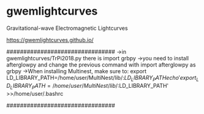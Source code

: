 # gwemlightcurves
Gravitational-wave Electromagnetic Lightcurves

https://gwemlightcurves.github.io/


################################
->in gwemlightcurves/TrPi2018.py there is 
import grbpy
->you need to install afterglowpy and change the previous command with 
import afterglowpy as grbpy
->When installing Multinest, make sure to:
export LD_LIBRARY_PATH=/home/user/MultiNest/lib/:$LD_LIBRARY_PATH
echo 'export_LD_LIBRARY_PATH=/home/user/MultiNest/lib/:$LD_LIBRARY_PATH' >>/home/user/.bashrc

################################
